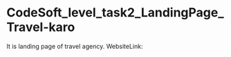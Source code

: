 # CodeSoft_level_task2_LandingPage_Travel-karo
It is landing page of travel agency.
WebsiteLink:[ ](https:travel-karo-g.netlify.app/)

